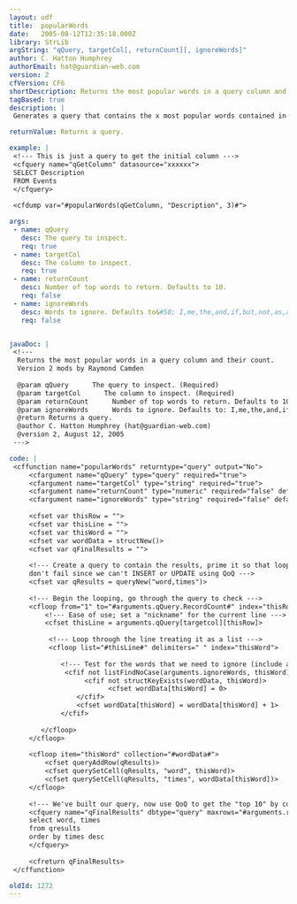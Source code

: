 ```yaml
---
layout: udf
title:  popularWords
date:   2005-08-12T12:35:18.000Z
library: StrLib
argString: "qQuery, targetCol[, returnCount][, ignoreWords]"
author: C. Hatton Humphrey
authorEmail: hat@guardian-web.com
version: 2
cfVersion: CF6
shortDescription: Returns the most popular words in a query column and their count.
tagBased: true
description: |
 Generates a query that contains the x most popular words contained in a query column as well as their count.  It is called by sending a query, the column to count, the number of rows to return and a stop list.

returnValue: Returns a query.

example: |
 <!--- This is just a query to get the initial column --->
 <cfquery name="qGetColumn" datasource="xxxxxx">
 SELECT Description
 FROM Events
 </cfquery>
 
 <cfdump var="#popularWords(qGetColumn, "Description", 3)#">

args:
 - name: qQuery
   desc: The query to inspect.
   req: true
 - name: targetCol
   desc: The column to inspect.
   req: true
 - name: returnCount
   desc: Number of top words to return. Defaults to 10.
   req: false
 - name: ignoreWords
   desc: Words to ignore. Defaults to&#58; I,me,the,and,if,but,not,as,a,an,for,of,this,on,to,is
   req: false


javaDoc: |
 <!---
  Returns the most popular words in a query column and their count.
  Version 2 mods by Raymond Camden
  
  @param qQuery      The query to inspect. (Required)
  @param targetCol      The column to inspect. (Required)
  @param returnCount      Number of top words to return. Defaults to 10. (Optional)
  @param ignoreWords      Words to ignore. Defaults to: I,me,the,and,if,but,not,as,a,an,for,of,this,on,to,is (Optional)
  @return Returns a query. 
  @author C. Hatton Humphrey (hat@guardian-web.com) 
  @version 2, August 12, 2005 
 --->

code: |
 <cffunction name="popularWords" returntype="query" output="No">
     <cfargument name="qQuery" type="query" required="true">
     <cfargument name="targetCol" type="string" required="true">
     <cfargument name="returnCount" type="numeric" required="false" default="10">
     <cfargument name="ignoreWords" type="string" required="false" default="I,me,the,and,if,but,not,as,a,an,for,of,this,on,to,is">
 
     <cfset var thisRow = "">
     <cfset var thisLine = "">
     <cfset var thisWord = "">
     <cfset var wordData = structNew()>
     <cfset var qFinalResults = "">
     
     <!--- Create a query to contain the results, prime it so that loops
     don't fail since we can't INSERT or UPDATE using QoQ --->
     <cfset var qResults = queryNew("word,times")>
 
     <!--- Begin the looping, go through the query to check --->
     <cfloop from="1" to="#arguments.qQuery.RecordCount#" index="thisRow">
         <!--- Ease of use; set a "nickname" for the current line --->
         <cfset thisLine = arguments.qQuery[targetcol][thisRow]>
 
          <!--- Loop through the line treating it as a list --->
          <cfloop list="#thisLine#" delimiters=" " index="thisWord">
    
             <!--- Test for the words that we need to ignore (include all one-letter words) --->
              <cfif not listFindNoCase(arguments.ignoreWords, thisWord) and len(trim(thisWord)) gt 1>
                   <cfif not structKeyExists(wordData, thisWord)>
                         <cfset wordData[thisWord] = 0>
                 </cfif>
                 <cfset wordData[thisWord] = wordData[thisWord] + 1>
             </cfif>
 
        </cfloop>
     </cfloop>
 
     <cfloop item="thisWord" collection="#wordData#">
         <cfset queryAddRow(qResults)>
         <cfset querySetCell(qResults, "word", thisWord)>
         <cfset querySetCell(qResults, "times", wordData[thisWord])>
     </cfloop>
     
     <!--- We've built our query, now use QoQ to get the "top 10" by count --->
     <cfquery name="qFinalResults" dbtype="query" maxrows="#arguments.returnCount#">
     select word, times
     from qresults
     order by times desc
     </cfquery>
     
     <cfreturn qFinalResults>
 </cffunction>

oldId: 1272
---
```


